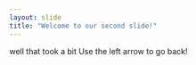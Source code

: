 ```yaml
---
layout: slide
title: "Welcome to our second slide!"
---
```

well that took a bit
Use the left arrow to go back!
